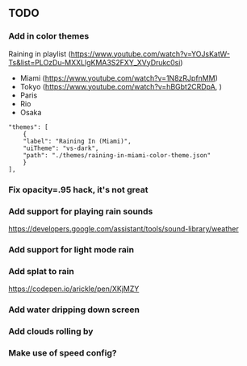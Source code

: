 ## TODO

### Add in color themes
Raining in playlist (https://www.youtube.com/watch?v=YOJsKatW-Ts&list=PLOzDu-MXXLlgKMA3S2FXY_XVyDrukc0si)

- Miami (https://www.youtube.com/watch?v=1N8zRJpfnMM)
- Tokyo (https://www.youtube.com/watch?v=hBGbt2CRDpA, )
- Paris
- Rio
- Osaka

```
"themes": [
    {
    "label": "Raining In (Miami)",
    "uiTheme": "vs-dark",
    "path": "./themes/raining-in-miami-color-theme.json"
    }
],
```

### Fix opacity=.95 hack, it's not great

### Add support for playing rain sounds

https://developers.google.com/assistant/tools/sound-library/weather

### Add support for light mode rain

### Add splat to rain

https://codepen.io/arickle/pen/XKjMZY

### Add water dripping down screen

### Add clouds rolling by

### Make use of speed config?
